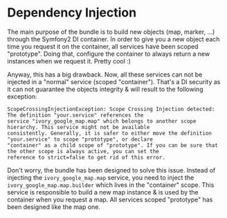 # Dependency Injection

The main purpose of the bundle is to build new objects (map, marker, ...) through the Symfony2 DI container. In order
to give you a new object each time you request it on the container, all services have been scoped "prototype". Doing
that, configure the container to always return a new instances when we request it. Pretty cool :)

Anyway, this has a big drawback. Now, all these services can not be injected in a "normal" service (scoped "container").
That's a DI security as it can not guarantee the objects integrity & will result to the following exception:

```
ScopeCrossingInjectionException: Scope Crossing Injection detected: The definition "your.service" references the
service "ivory_google_map.map" which belongs to another scope hierarchy. This service might not be available
consistently. Generally, it is safer to either move the definition "your.service" to scope "prototype", or declare
"container" as a child scope of "prototype". If you can be sure that the other scope is always active, you can set the
reference to strict=false to get rid of this error.
```

Don't worry, the bundle has been designed to solve this issue. Instead of injecting the `ivory_google_map.map` service,
you need to inject the `ivory_google_map.map.builder` which lives in the "container" scope. This service is responsible
to build a new map instance & is used by the container when you request a map. All services scoped "prototype" has been
designed like the map one.
